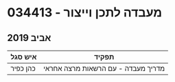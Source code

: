 # 034413 - מעבדה לתכן וייצור

## אביב 2019

| איש סגל | תפקיד |
| ---- | ---- |
| כהן כפיר | מדריך מעבדה - עם הרשאות מרצה אחראי |


